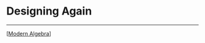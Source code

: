 # Designing Again

---
[[Modern Algebra]]

[//begin]: # "Autogenerated link references for markdown compatibility"
[Modern Algebra]: <../MATH/Modern Algebra.md> "Groups and Rings"
[//end]: # "Autogenerated link references"